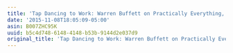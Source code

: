 ```yaml
---
title: 'Tap Dancing to Work: Warren Buffett on Practically Everything, 1966-2013'
date: '2015-11-08T18:05:09-05:00'
asin: B007ZHC95K
uuid: b5c4d748-6148-4148-b53b-9144d2e037d9
original_title: 'Tap Dancing to Work: Warren Buffett on Practically Everything, 1966-2013'
---
```


